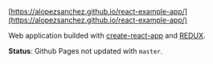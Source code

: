 [https://alopezsanchez.github.io/react-example-app/](https://alopezsanchez.github.io/react-example-app/)

Web application builded with [create-react-app](https://github.com/facebookincubator/create-react-app) and [REDUX](http://redux.js.org/).



**Status**: Github Pages not updated with `master`.